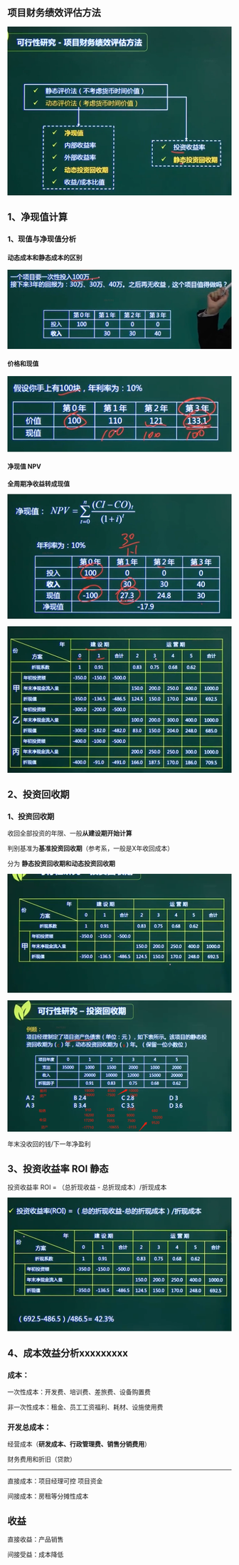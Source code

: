 ## 项目财务绩效评估方法

![image-20210318141229710](../picture/image-20210318141229710.png)

## 1、净现值计算

### 1、现值与净现值分析

#### 动态成本和静态成本的区别

![image-20210318142436309](../picture/image-20210318142436309.png)



#### 价格和现值

![image-20210318142820300](../picture/image-20210318142820300.png)



#### 净现值 NPV

**全周期净收益转成现值**

![image-20210318143042400](../picture/image-20210318143042400.png)



![image-20210318143453040](../picture/image-20210318143453040.png)



## 2、投资回收期

### 1、投资回收期

收回全部投资的年限、一般**从建设期开始计算**

判别基准为**基准投资回收期**（参考系，一般是X年收回成本）

分为 **静态投资回收期和动态投资回收期**

![image-20210318144647811](../picture/image-20210318144647811.png)



![image-20210318152055276](../picture/image-20210318152055276.png)





年末没收回的钱/下一年净盈利





## 3、投资收益率 ROI  静态





投资收益率 ROI = （总折现收益 - 总折现成本）/折现成本

![image-20210318152606097](../picture/image-20210318152606097.png)











## 4、成本效益分析xxxxxxxxx

### 成本：

一次性成本：开发费、培训费、差旅费、设备购置费

非一次性成本：租金、员工工资福利、耗材、设施使用费

### 开发总成本：

经营成本（**研发成本、行政管理费、销售分销费用**）

财务费用和折旧（贷款）

----------------------------------------------------------------------------------------

直接成本：项目经理可控 项目资金

间接成本：房租等分摊性成本

## 收益

直接收益：产品销售

间接受益：成本降低























